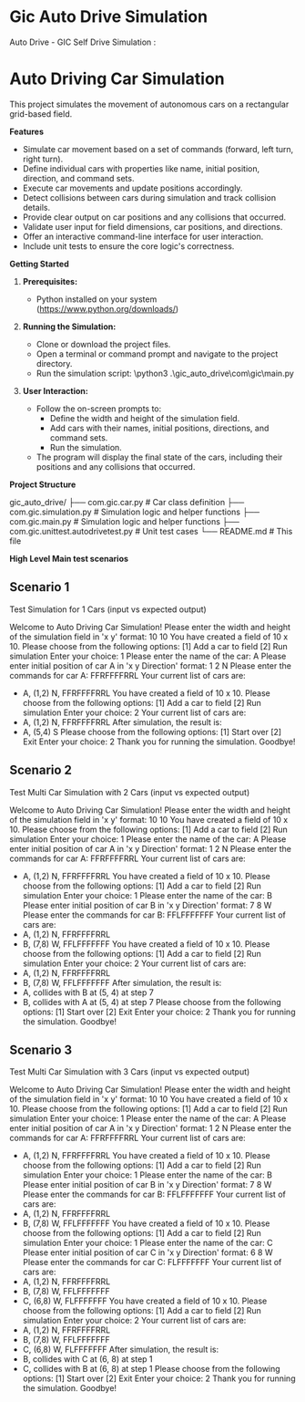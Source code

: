 # Gic Auto Drive Simulation
Auto Drive - GIC Self Drive Simulation : 

# Auto Driving Car Simulation

This project simulates the movement of autonomous cars on a rectangular grid-based field. 

**Features**

* Simulate car movement based on a set of commands (forward, left turn, right turn).
* Define individual cars with properties like name, initial position, direction, and command sets.
* Execute car movements and update positions accordingly.
* Detect collisions between cars during simulation and track collision details.
* Provide clear output on car positions and any collisions that occurred.
* Validate user input for field dimensions, car positions, and directions.
* Offer an interactive command-line interface for user interaction.
* Include unit tests to ensure the core logic's correctness.

**Getting Started**

1. **Prerequisites:**
   - Python installed on your system (https://www.python.org/downloads/)

2. **Running the Simulation:**
   - Clone or download the project files.
   - Open a terminal or command prompt and navigate to the project directory.
   - Run the simulation script: <python installation directory path>\python3 .\gic_auto_drive\com\gic\main.py  

3. **User Interaction:**
   - Follow the on-screen prompts to:
      - Define the width and height of the simulation field.
      - Add cars with their names, initial positions, directions, and command sets.
      - Run the simulation.
   - The program will display the final state of the cars, including their positions and any collisions that occurred.

**Project Structure**

gic_auto_drive/
├── com.gic.car.py             # Car class definition
├── com.gic.simulation.py      # Simulation logic and helper functions
├── com.gic.main.py      # Simulation logic and helper functions
├── com.gic.unittest.autodrivetest.py # Unit test cases
└── README.md          # This file


**High Level Main test scenarios**

## Scenario 1
Test Simulation for 1 Cars (input vs expected output)

Welcome to Auto Driving Car Simulation!
Please enter the width and height of the simulation field in 'x y' format: 10 10
You have created a field of 10 x 10.
Please choose from the following options:
[1] Add a car to field
[2] Run simulation
Enter your choice: 1
Please enter the name of the car: A
Please enter initial position of car A in 'x y Direction' format: 1 2 N
Please enter the commands for car A: FFRFFFFRRL
Your current list of cars are:
- A, (1,2) N, FFRFFFFRRL
You have created a field of 10 x 10.
Please choose from the following options:
[1] Add a car to field
[2] Run simulation
Enter your choice: 2
Your current list of cars are:
- A, (1,2) N, FFRFFFFRRL
After simulation, the result is:
- A, (5,4) S
Please choose from the following options:
[1] Start over
[2] Exit
Enter your choice: 2
Thank you for running the simulation. Goodbye!

## Scenario 2
Test Multi Car Simulation with 2 Cars (input vs expected output)

Welcome to Auto Driving Car Simulation!
Please enter the width and height of the simulation field in 'x y' format: 10 10
You have created a field of 10 x 10.
Please choose from the following options:
[1] Add a car to field
[2] Run simulation
Enter your choice: 1
Please enter the name of the car: A
Please enter initial position of car A in 'x y Direction' format: 1 2 N
Please enter the commands for car A: FFRFFFFRRL
Your current list of cars are:
- A, (1,2) N, FFRFFFFRRL
You have created a field of 10 x 10.
Please choose from the following options:
[1] Add a car to field
[2] Run simulation
Enter your choice: 1
Please enter the name of the car: B
Please enter initial position of car B in 'x y Direction' format: 7 8 W
Please enter the commands for car B: FFLFFFFFFF
Your current list of cars are:
- A, (1,2) N, FFRFFFFRRL
- B, (7,8) W, FFLFFFFFFF
You have created a field of 10 x 10.
Please choose from the following options:
[1] Add a car to field
[2] Run simulation
Enter your choice: 2
Your current list of cars are:
- A, (1,2) N, FFRFFFFRRL
- B, (7,8) W, FFLFFFFFFF
After simulation, the result is:
- A, collides with B at (5, 4) at step 7
- B, collides with A at (5, 4) at step 7
Please choose from the following options:
[1] Start over
[2] Exit
Enter your choice: 2
Thank you for running the simulation. Goodbye!


## Scenario 3
Test Multi Car Simulation with 3 Cars (input vs expected output)

Welcome to Auto Driving Car Simulation!
Please enter the width and height of the simulation field in 'x y' format: 10 10
You have created a field of 10 x 10.
Please choose from the following options:
[1] Add a car to field
[2] Run simulation
Enter your choice: 1
Please enter the name of the car: A
Please enter initial position of car A in 'x y Direction' format: 1 2 N
Please enter the commands for car A: FFRFFFFRRL
Your current list of cars are:
- A, (1,2) N, FFRFFFFRRL
You have created a field of 10 x 10.
Please choose from the following options:
[1] Add a car to field
[2] Run simulation
Enter your choice: 1
Please enter the name of the car: B
Please enter initial position of car B in 'x y Direction' format: 7 8 W
Please enter the commands for car B: FFLFFFFFFF
Your current list of cars are:
- A, (1,2) N, FFRFFFFRRL
- B, (7,8) W, FFLFFFFFFF
You have created a field of 10 x 10.
Please choose from the following options:
[1] Add a car to field
[2] Run simulation
Enter your choice: 1
Please enter the name of the car: C
Please enter initial position of car C in 'x y Direction' format: 6 8 W
Please enter the commands for car C: FLFFFFFFF
Your current list of cars are:
- A, (1,2) N, FFRFFFFRRL
- B, (7,8) W, FFLFFFFFFF
- C, (6,8) W, FLFFFFFFF
You have created a field of 10 x 10.
Please choose from the following options:
[1] Add a car to field
[2] Run simulation
Enter your choice: 2
Your current list of cars are:
- A, (1,2) N, FFRFFFFRRL
- B, (7,8) W, FFLFFFFFFF
- C, (6,8) W, FLFFFFFFF
After simulation, the result is:
- B, collides with C at (6, 8) at step 1
- C, collides with B at (6, 8) at step 1
Please choose from the following options:
[1] Start over
[2] Exit
Enter your choice: 2
Thank you for running the simulation. Goodbye!


